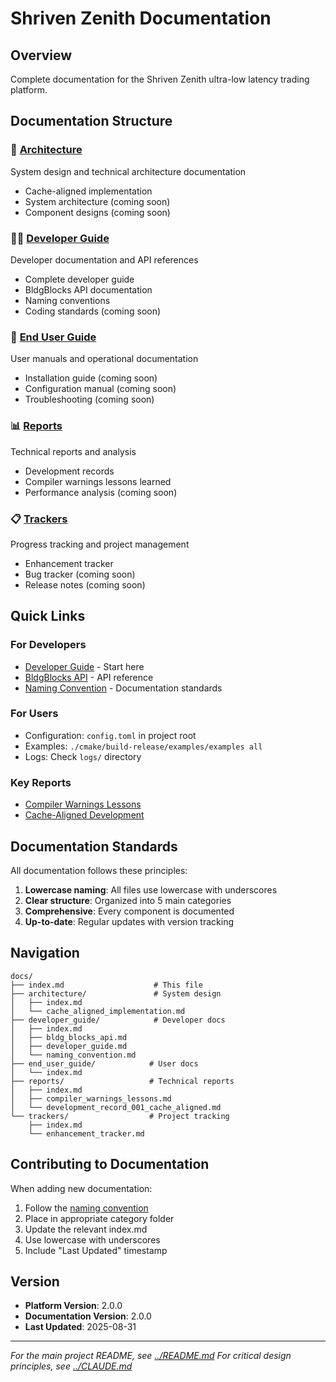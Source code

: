 # Shriven Zenith Documentation

## Overview
Complete documentation for the Shriven Zenith ultra-low latency trading platform.

## Documentation Structure

### 📐 [Architecture](architecture/index.md)
System design and technical architecture documentation
- Cache-aligned implementation
- System architecture (coming soon)
- Component designs (coming soon)

### 👨‍💻 [Developer Guide](developer_guide/index.md)
Developer documentation and API references
- Complete developer guide
- BldgBlocks API documentation
- Naming conventions
- Coding standards (coming soon)

### 📖 [End User Guide](end_user_guide/index.md)
User manuals and operational documentation
- Installation guide (coming soon)
- Configuration manual (coming soon)
- Troubleshooting (coming soon)

### 📊 [Reports](reports/index.md)
Technical reports and analysis
- Development records
- Compiler warnings lessons learned
- Performance analysis (coming soon)

### 📋 [Trackers](trackers/index.md)
Progress tracking and project management
- Enhancement tracker
- Bug tracker (coming soon)
- Release notes (coming soon)

## Quick Links

### For Developers
- [Developer Guide](developer_guide/developer_guide.md) - Start here
- [BldgBlocks API](developer_guide/bldg_blocks_api.md) - API reference
- [Naming Convention](developer_guide/naming_convention.md) - Documentation standards

### For Users
- Configuration: `config.toml` in project root
- Examples: `./cmake/build-release/examples/examples all`
- Logs: Check `logs/` directory

### Key Reports
- [Compiler Warnings Lessons](reports/compiler_warnings_lessons.md)
- [Cache-Aligned Development](reports/development_record_001_cache_aligned.md)

## Documentation Standards

All documentation follows these principles:
1. **Lowercase naming**: All files use lowercase with underscores
2. **Clear structure**: Organized into 5 main categories
3. **Comprehensive**: Every component is documented
4. **Up-to-date**: Regular updates with version tracking

## Navigation

```
docs/
├── index.md                    # This file
├── architecture/               # System design
│   ├── index.md
│   └── cache_aligned_implementation.md
├── developer_guide/            # Developer docs
│   ├── index.md
│   ├── bldg_blocks_api.md
│   ├── developer_guide.md
│   └── naming_convention.md
├── end_user_guide/            # User docs
│   └── index.md
├── reports/                   # Technical reports
│   ├── index.md
│   ├── compiler_warnings_lessons.md
│   └── development_record_001_cache_aligned.md
└── trackers/                  # Project tracking
    ├── index.md
    └── enhancement_tracker.md
```

## Contributing to Documentation

When adding new documentation:
1. Follow the [naming convention](developer_guide/naming_convention.md)
2. Place in appropriate category folder
3. Update the relevant index.md
4. Use lowercase with underscores
5. Include "Last Updated" timestamp

## Version
- **Platform Version**: 2.0.0
- **Documentation Version**: 2.0.0
- **Last Updated**: 2025-08-31

---

*For the main project README, see [../README.md](../README.md)*
*For critical design principles, see [../CLAUDE.md](../CLAUDE.md)*